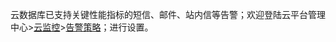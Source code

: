 云数据库已支持关键性能指标的短信、邮件、站内信等告警；欢迎登陆云平台管理中心>[云监控](http://console.tcecqpoc.fsphere.cn/monitor/overview)>[告警策略](http://console.tcecqpoc.fsphere.cn/monitor/policylist/add)；进行设置。